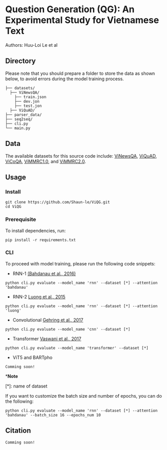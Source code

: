 # Question Generation (QG): An Experimental Study for Vietnamese Text

Authors: Huu-Loi Le et al

## Directory
Please note that you should prepare a folder to store the data as shown below, to avoid errors during the model training process.

    ├── datasets/
      ├── ViNewsQA/
        ├── train.json
        ├── dev.jon
        ├── test.jon
      ├── ViQuAD/
    ├── parser_data/
    ├── seq2seq/
    ├── cli.py
    └── main.py

## Data
The available datasets for this source code include: [ViNewsQA](https://arxiv.org/abs/2006.11138), [ViQuAD](https://arxiv.org/abs/2009.14725), 
[ViCoQA](https://arxiv.org/abs/2105.01542), [ViMMRC1.0](https://arxiv.org/abs/2008.08810), and [ViMMRC2.0](https://arxiv.org/abs/2303.18162).

## Usage
### Install
```
git clone https://github.com/Shaun-le/ViQG.git
cd ViQG
```
### Prerequisite
To install dependencies, run:
```
pip install -r requirements.txt
```
### CLI
To proceed with model training, please run the following code snippets:
- RNN-1 [(Bahdanau et al., 2016)](https://arxiv.org/abs/1409.0473)
```
python cli.py evaluate --model_name 'rnn' --dataset [*] --attention 'bahdanau'
```
- RNN-2 [Luong et al., 2015](https://arxiv.org/abs/1508.04025)
```
python cli.py evaluate --model_name 'rnn' --dataset [*] --attention 'luong'
```
- Convolutional [Gehring et al., 2017](https://arxiv.org/abs/1705.03122)
```
python cli.py evaluate --model_name 'cnn' --dataset [*]
```
- Transformer [Vaswani et al., 2017](https://arxiv.org/abs/1706.03762)
```
python cli.py evaluate --model_name 'transformer' --dataset [*]
```
- ViT5 and BARTpho
```
Comming soon!
```
***Note**

[*]: name of dataset

If you want to customize the batch size and number of epochs, you can do the following:
```
python cli.py evaluate --model_name 'rnn' --dataset [*] --attention 'bahdanau' --batch_size 16 --epochs_num 10
```

## Citation

    Comming soon!
